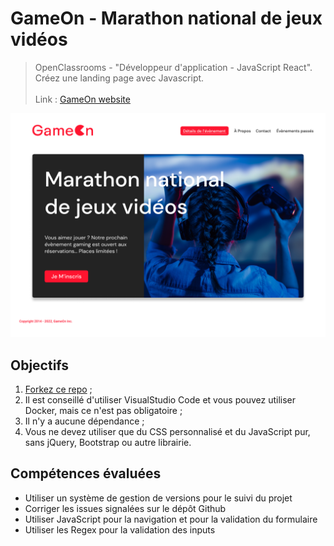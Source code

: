 # GameOn - Marathon national de jeux vidéos

> OpenClassrooms - "Développeur d'application - JavaScript React".  
> Créez une landing page avec Javascript.  
\
> Link : [GameOn website](https://yann-github.github.io/GameOn-website-FR/starterOnly/)  


![Website Mockup](./starterOnly/HomePage.png)  


## Objectifs

1. [Forkez ce repo](https://github.com/OpenClassrooms-Student-Center/GameOn-website-FR/) ;
2. Il est conseillé d'utiliser VisualStudio Code et vous pouvez utiliser Docker, mais ce n'est pas obligatoire ;
3. Il n'y a aucune dépendance ;
4. Vous ne devez utiliser que du CSS personnalisé et du JavaScript pur, sans jQuery, Bootstrap ou autre librairie.

## Compétences évaluées

- Utiliser un système de gestion de versions pour le suivi du projet
- Corriger les issues signalées sur le dépôt Github
- Utiliser JavaScript pour la navigation et pour la validation du formulaire
- Utiliser les Regex pour la validation des inputs
